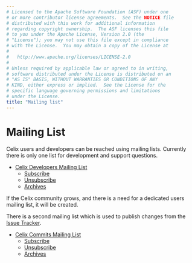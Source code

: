 ```yaml
---
# Licensed to the Apache Software Foundation (ASF) under one
# or more contributor license agreements.  See the NOTICE file
# distributed with this work for additional information
# regarding copyright ownership.  The ASF licenses this file
# to you under the Apache License, Version 2.0 (the
# "License"); you may not use this file except in compliance
# with the License.  You may obtain a copy of the License at
# 
#   http://www.apache.org/licenses/LICENSE-2.0
# 
# Unless required by applicable law or agreed to in writing,
# software distributed under the License is distributed on an
# "AS IS" BASIS, WITHOUT WARRANTIES OR CONDITIONS OF ANY
# KIND, either express or implied.  See the License for the
# specific language governing permissions and limitations
# under the License.
title: "Mailing list"
---
```

# Mailing List

Celix users and developers can be reached using mailing lists. Currently there is only one list for development and 
support questions.

- [Celix Developers Mailing List](mailto:dev@celix.apache.org)
    - [Subscribe](mailto:dev-subscribe@celix.apache.org)
    - [Unsubscribe](mailto:dev-unsubscribe@celix.apache.org)
    - [Archives](http://mail-archives.apache.org/mod_mbox/celix-dev/)
    
If the Celix community grows, and there is a need for a dedicated users mailing list, it will be created.

There is a second mailing list which is used to publish changes from the 
[Issue Tracker](/support/issuetracking.html).

- [Celix Commits Mailing List](mailto:commits@celix.apache.org)
    - [Subscribe](mailto:commits-subscribe@celix.apache.org)
    - [Unsubscribe](mailto:commits-unsubscribe@celix.apache.org)
    - [Archives](http://mail-archives.apache.org/mod_mbox/celix-commits/)
